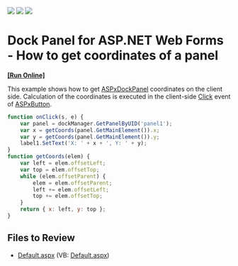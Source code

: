 <!-- default badges list -->
![](https://img.shields.io/endpoint?url=https://codecentral.devexpress.com/api/v1/VersionRange/128554385/13.1.4%2B)
[![](https://img.shields.io/badge/Open_in_DevExpress_Support_Center-FF7200?style=flat-square&logo=DevExpress&logoColor=white)](https://supportcenter.devexpress.com/ticket/details/E4562)
[![](https://img.shields.io/badge/📖_How_to_use_DevExpress_Examples-e9f6fc?style=flat-square)](https://docs.devexpress.com/GeneralInformation/403183)
<!-- default badges end -->

# Dock Panel for ASP.NET Web Forms - How to get coordinates of a panel
<!-- run online -->
**[[Run Online]](https://codecentral.devexpress.com/e4562/)**
<!-- run online end -->

This example shows how to get [ASPxDockPanel](https://docs.devexpress.com/AspNet/DevExpress.Web.ASPxDockPanel) coordinates on the client side. Calculation of the coordinates is executed in the client-side [Click](https://docs.devexpress.com/AspNet/DevExpress.Web.ASPxButton.Click) event of [ASPxButton](https://docs.devexpress.com/AspNet/DevExpress.Web.ASPxButton).

```js
function onClick(s, e) {
    var panel = dockManager.GetPanelByUID('panel1');
    var x = getCoords(panel.GetMainElement()).x;
    var y = getCoords(panel.GetMainElement()).y;
    label1.SetText('X: ' + x + ', Y: ' + y);
}
function getCoords(elem) {
    var left = elem.offsetLeft;
    var top = elem.offsetTop;
    while (elem.offsetParent) {
        elem = elem.offsetParent;
        left += elem.offsetLeft;
        top += elem.offsetTop;
    }
    return { x: left, y: top };
}
```

## Files to Review

* [Default.aspx](./CS/WebSite/Default.aspx) (VB: [Default.aspx](./VB/WebSite/Default.aspx))
